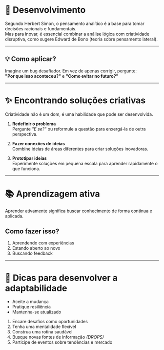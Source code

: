 # 🧠 Desenvolvimento

Segundo Herbert Simon, o pensamento analítico é a base para tomar decisões racionais e fundamentais.  
Mas para inovar, é essencial combinar a análise lógica com criatividade disruptiva, como sugere Edward de Bono (teoria sobre pensamento lateral).

---

## 💡 Como aplicar?

Imagine um bug desafiador. Em vez de apenas corrigir, pergunte:  
**"Por que isso aconteceu?"** e **"Como evitar no futuro?"**

---

# ✨ Encontrando soluções criativas

Criatividade não é um dom, é uma habilidade que pode ser desenvolvida.

1. **Redefinir o problema**  
   Pergunte *"E se?"* ou reformule a questão para enxergá-la de outra perspectiva.

2. **Fazer conexões de ideias**  
   Combine ideias de áreas diferentes para criar soluções inovadoras.

3. **Prototipar ideias**  
   Experimente soluções em pequena escala para aprender rapidamente o que funciona.

---

# 📚 Aprendizagem ativa

Aprender ativamente significa buscar conhecimento de forma contínua e aplicada.

## Como fazer isso?

1. Aprendendo com experiências  
2. Estando aberto ao novo  
3. Buscando feedback  

---

# 🔄 Dicas para desenvolver a adaptabilidade

- Aceite a mudança  
- Pratique resiliência  
- Mantenha-se atualizado  

1. Encare desafios como oportunidades  
2. Tenha uma mentalidade flexível  
3. Construa uma rotina saudável  
4. Busque novas fontes de informação *(DROPS)*  
5. Participe de eventos sobre tendências e mercado